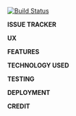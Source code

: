 [![Build Status](https://travis-ci.org/lubaninondo/issue-tracker.svg?branch=master)](https://travis-ci.org/lubaninondo/issue-tracker)

**ISSUE TRACKER**


**UX**

**FEATURES**

**TECHNOLOGY USED**

**TESTING**

**DEPLOYMENT**

**CREDIT**



